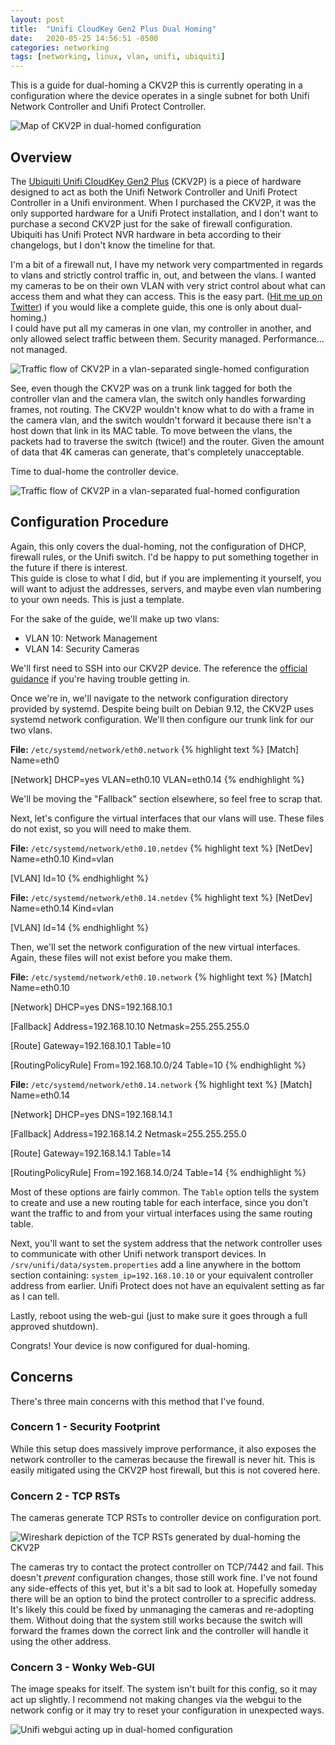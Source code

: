 ```yaml
---
layout: post
title:  "Unifi CloudKey Gen2 Plus Dual Homing"
date:   2020-05-25 14:56:51 -0500
categories: networking
tags: [networking, linux, vlan, unifi, ubiquiti]
---
```


This is a guide for dual-homing a CKV2P this is currently operating in a configuration where the device operates in a single subnet for both Unifi Network Controller and Unifi Protect Controller.

![Map of CKV2P in dual-homed configuration](/assets/images/unifi_dual_home_map.png)

## Overview

The [Ubiquiti Unifi CloudKey Gen2 Plus](https://unifi-protect.ui.com/cloud-key-gen2) (CKV2P) is a piece of hardware designed to act as both the Unifi Network Controller and Unifi Protect Controller in a Unifi environment. When I purchased the CKV2P, it was the only supported hardware for a Unifi Protect installation, and I don't want to purchase a second CKV2P just for the sake of firewall configuration. Ubiquiti has Unifi Protect NVR hardware in beta according to their changelogs, but I don't know the timeline for that.

I'm a bit of a firewall nut, I have my network very compartmented in regards to vlans and strictly control traffic in, out, and between the vlans. I wanted my cameras to be on their own VLAN with very strict control about what can access them and what they can access. This is the easy part. ([Hit me up on Twitter](https://twitter.com/cetasyn)) if you would like a complete guide, this one is only about dual-homing.)<br>
I could have put all my cameras in one vlan, my controller in another, and only allowed select traffic between them. Security managed. Performance... not managed.

![Traffic flow of CKV2P in a vlan-separated single-homed configuration](/assets/images/unifi_vlan_no_dual_home.png)

See, even though the CKV2P was on a trunk link tagged for both the controller vlan and the camera vlan, the switch only handles forwarding frames, not routing. The CKV2P wouldn't know what to do with a frame in the camera vlan, and the switch wouldn't forward it because there isn't a host down that link in its MAC table. To move between the vlans, the packets had to traverse the switch (twice!) and the router. Given the amount of data that 4K cameras can generate, that's completely unacceptable.

Time to dual-home the controller device.

![Traffic flow of CKV2P in a vlan-separated fual-homed configuration](/assets/images/unifi_flow_dual_home.png)

## Configuration Procedure

Again, this only covers the dual-homing, not the configuration of DHCP, firewall rules, or the Unifi switch. I'd be happy to put something together in the future if there is interest.<br>
This guide is close to what I did, but if you are implementing it yourself, you will want to adjust the addresses, servers, and maybe even vlan numbering to your own needs. This is just a template.

For the sake of the guide, we'll make up two vlans:

- VLAN 10: Network Management
- VLAN 14: Security Cameras

We'll first need to SSH into our CKV2P device. The reference the [official guidance](https://help.ui.com/hc/en-us/articles/204909374-UniFi-Accounts-and-Passwords-for-Controller-Cloud-Key-and-Other-Devices#3) if you're having trouble getting in.

Once we're in, we'll navigate to the network configuration directory provided by systemd. Despite being built on Debian 9.12, the CKV2P uses systemd network configuration. We'll then configure our trunk link for our two vlans.

**File:** `/etc/systemd/network/eth0.network`
{% highlight text %}
[Match]
Name=eth0

[Network]
DHCP=yes
VLAN=eth0.10
VLAN=eth0.14
{% endhighlight %}

We'll be moving the "Fallback" section elsewhere, so feel free to scrap that.

Next, let's configure the virtual interfaces that our vlans will use. These files do not exist, so you will need to make them.

**File:** `/etc/systemd/network/eth0.10.netdev`
{% highlight text %}
[NetDev]
Name=eth0.10
Kind=vlan

[VLAN]
Id=10
{% endhighlight %}

**File:** `/etc/systemd/network/eth0.14.netdev`
{% highlight text %}
[NetDev]
Name=eth0.14
Kind=vlan

[VLAN]
Id=14
{% endhighlight %}

Then, we'll set the network configuration of the new virtual interfaces. Again, these files will not exist before you make them.

**File:** `/etc/systemd/network/eth0.10.network`
{% highlight text %}
[Match]
Name=eth0.10

[Network]
DHCP=yes
DNS=192.168.10.1

[Fallback]
Address=192.168.10.10
Netmask=255.255.255.0

[Route]
Gateway=192.168.10.1
Table=10

[RoutingPolicyRule]
From=192.168.10.0/24
Table=10
{% endhighlight %}

**File:** `/etc/systemd/network/eth0.14.network`
{% highlight text %}
[Match]
Name=eth0.14

[Network]
DHCP=yes
DNS=192.168.14.1

[Fallback]
Address=192.168.14.2
Netmask=255.255.255.0

[Route]
Gateway=192.168.14.1
Table=14

[RoutingPolicyRule]
From=192.168.14.0/24
Table=14
{% endhighlight %}

Most of these options are fairly common. The `Table` option tells the system to create and use a new routing table for each interface, since you don't want the traffic to and from your virtual interfaces using the same routing table.

Next, you'll want to set the system address that the network controller uses to communicate with other Unifi network transport devices. In `/srv/unifi/data/system.properties` add a line anywhere in the bottom section containing: `system_ip=192.168.10.10` or your equivalent controller address from earlier. Unifi Protect does not have an equivalent setting as far as I can tell.

Lastly, reboot using the web-gui (just to make sure it goes through a full approved shutdown).

Congrats! Your device is now configured for dual-homing.

## Concerns

There's three main concerns with this method that I've found.

### Concern 1 - Security Footprint

While this setup does massively improve performance, it also exposes the network controller to the cameras because the firewall is never hit. This is easily mitigated using the CKV2P host firewall, but this is not covered here.

### Concern 2 - TCP RSTs

The cameras generate TCP RSTs to controller device on configuration port.

![Wireshark depiction of the TCP RSTs generated by dual-homing the CKV2P](/assets/images/unifi_wireshark_conf_rst.png)

The cameras try to contact the protect controller on TCP/7442 and fail. This doesn't *prevent* configuration changes, those still work fine. I've not found any side-effects of this yet, but it's a bit sad to look at. Hopefully someday there will be an option to bind the protect controller to a sprecific address. It's likely this could be fixed by unmanaging the cameras and re-adopting them. Without doing that the system still works because the switch will forward the frames down the correct link and the controller will handle it using the other address.

### Concern 3 - Wonky Web-GUI

The image speaks for itself. The system isn't built for this config, so it may act up slightly. I recommend not making changes via the webgui to the network config or it may try to reset your configuration in unexpected ways.

![Unifi webgui acting up in dual-homed configuration](/assets/images/unifi_dual_home_webgui.png)
